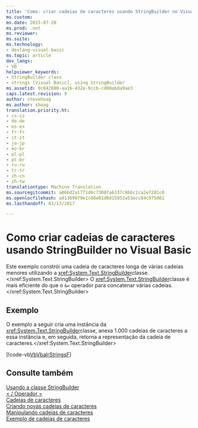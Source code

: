 ```yaml
---
title: 'Como: criar cadeias de caracteres usando StringBuilder no Visual Basic | Documentos do Microsoft'
ms.custom: 
ms.date: 2015-07-20
ms.prod: .net
ms.reviewer: 
ms.suite: 
ms.technology:
- devlang-visual-basic
ms.topic: article
dev_langs:
- VB
helpviewer_keywords:
- StringBuilder class
- strings [Visual Basic], using StringBuilder
ms.assetid: 9c042880-aa16-432e-9ccb-cd00abda9ae3
caps.latest.revision: 9
author: stevehoag
ms.author: shoag
translation.priority.ht:
- cs-cz
- de-de
- es-es
- fr-fr
- it-it
- ja-jp
- ko-kr
- pl-pl
- pt-br
- ru-ru
- tr-tr
- zh-cn
- zh-tw
translationtype: Machine Translation
ms.sourcegitcommit: a06bd2a17f1d6c7308fa6337c866c1ca2e7281c0
ms.openlocfilehash: ad1369079e1c08e01d0d15933a53ecc84c975d61
ms.lasthandoff: 03/13/2017

---
```

# <a name="how-to-create-strings-using-a-stringbuilder-in-visual-basic"></a>Como criar cadeias de caracteres usando StringBuilder no Visual Basic
Este exemplo constrói uma cadeia de caracteres longa de várias cadeias menores utilizando a <xref:System.Text.StringBuilder>classe.</xref:System.Text.StringBuilder> O <xref:System.Text.StringBuilder>classe é mais eficiente do que o `&=` operador para concatenar várias cadeias.</xref:System.Text.StringBuilder>  
  
## <a name="example"></a>Exemplo  
 O exemplo a seguir cria uma instância da <xref:System.Text.StringBuilder>classe, anexa 1.000 cadeias de caracteres a essa instância e, em seguida, retorna a representação da cadeia de caracteres.</xref:System.Text.StringBuilder>  
  
 [!code-vb[VbVbalrStrings&#70;](../../../../visual-basic/language-reference/functions/codesnippet/VisualBasic/how-to-create-strings-using-a-stringbuilder_1.vb)]  
  
## <a name="see-also"></a>Consulte também  
 [Usando a classe StringBuilder](http://msdn.microsoft.com/library/5c14867c-9a99-45bc-ae7f-2686700d377a)   
 [< / Operador =](../../../../visual-basic/language-reference/operators/and-assignment-operator.md)   
 [Cadeias de caracteres](../../../../visual-basic/programming-guide/language-features/strings/index.md)   
 [Criando novas cadeias de caracteres](http://msdn.microsoft.com/library/06fdf123-2fac-4459-8904-eb48ab908a30)   
 [Manipulando cadeias de caracteres](http://msdn.microsoft.com/library/d4568ff3-9f83-4549-acd8-47aec2194ac0)   
 [Exemplo de cadeias de caracteres](http://msdn.microsoft.com/en-us/be9e82a3-dc95-4aaa-9396-61b66e467e02)

